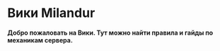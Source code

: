 # Вики Milandur
**Добро пожаловать на Вики. Тут можно найти правила и гайды по механикам сервера.**
